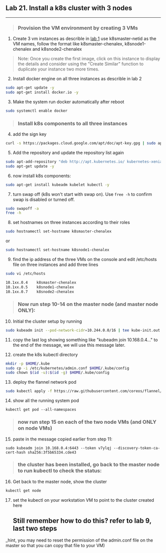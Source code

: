 ## Lab 21. Install a k8s cluster with 3 nodes
___
> ### Provision the VM environment by creating 3 VMs

1. Create 3 vm instances as describle in [lab 1](https://github.com/alexchenuw/devopslabs/tree/main/Lab-1)
use k8smaster-netid as the VM names, follow the format like k8smaster-chenalex, k8snode1-chenalex and k8snode2-chenalex
> Note: Once you create the first image, click on this instance to display the details and consider using the "Create Similar" function to duplicate your instance two more times.

2. Install docker engine on all three instances as describle in lab 2

```bash
sudo apt-get update -y
sudo apt-get install docker.io -y
```

3. Make the system run docker automatically after reboot

```bash
sudo systemctl enable docker
```

> ### Install k8s components to all three instances
4. add the sign key

 ```bash
curl -s https://packages.cloud.google.com/apt/doc/apt-key.gpg | sudo apt-key add
```

5. Add the repository and update the repository list again

```bash
sudo apt-add-repository "deb http://apt.kubernetes.io/ kubernetes-xenial main"
sudo apt-get update -y
```

6. now install k8s components:

```bash
sudo apt-get install kubeadm kubelet kubectl -y
```

7. turn swap off (k8s won't start with swap on).  Use `free -h` to confirm swap is disabled or turned off.

```bash
sudo swapoff -a
free -h
```

8. set hostnames on three instances according to their roles

```bash
sudo hostnamectl set-hostname k8smaster-chenalex
```

or

```bash
sudo hostnamectl set-hostname k8snode1-chenalex
```

9. find the ip address of the three VMs on the console and edit /etc/hosts file on three instances and add three lines

```bash
sudo vi /etc/hosts
```

```bash
10.1xx.0.4    k8smaster-chenalex
10.1xx.0.5    k8snode1-chenalex
10.1xx.0.7    k8snode2-chenalex
```

> ### Now run step 10-14 on the master node (and master node ONLY):
10. Initial the cluster setup by running

```bash
sudo kubeadm init --pod-network-cidr=10.244.0.0/16 | tee kube-init.out
```

11. copy the last log showing something like "kubeadm join 10.168.0.4..." to the end of the message, we will use this message later.  

12. create the k8s kubectl directory

```bash
mkdir -p $HOME/.kube
sudo cp -i /etc/kubernetes/admin.conf $HOME/.kube/config
sudo chown $(id -u):$(id -g) $HOME/.kube/config
```

13. deploy the flannel network pod

```bash
sudo kubectl apply -f https://raw.githubusercontent.com/coreos/flannel/master/Documentation/kube-flannel.yml
```

14. show all the running system pod

```
kubectl get pod --all-namespaces
```
> ### now run step 15 on each of the two node VMs (and ONLY on node VMs) 

15. paste in the message copied earlier from step 11:
```
sudo kubeadm join 10.168.0.4:6443 --token v7ylqj --discovery-token-ca-cert-hash sha256:3f5b65334.cde43
```
> ### the cluster has been installed, go back to the master node to run kubectl to check the status:
16. Get back to the master node, show the cluster

```bash
kubectl get node
```

17. set the kubectl on your workstation VM to point to the cluster created here
    ## Still remember how to do this? refer to lab 9, last two steps
_hint, you may need to reset the permission of the admin.conf file on the master so that you can copy that file to your VM)



